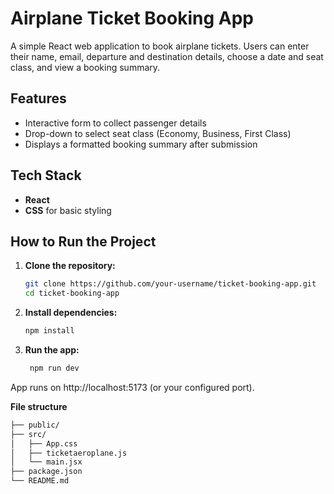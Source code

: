 #  Airplane Ticket Booking App

A simple React web application to book airplane tickets. Users can enter their name, email, departure and destination details, choose a date and seat class, and view a booking summary.

##  Features

- Interactive form to collect passenger details
- Drop-down to select seat class (Economy, Business, First Class)
- Displays a formatted booking summary after submission

##  Tech Stack

- **React**
- **CSS** for basic styling

##  How to Run the Project

1. **Clone the repository:**

   ```bash
   git clone https://github.com/your-username/ticket-booking-app.git
   cd ticket-booking-app

2. **Install dependencies:**

   ```bash
   npm install

3. **Run the app:**
   ```bash
    npm run dev


App runs on http://localhost:5173 (or your configured port).

**File structure**
```bash
├── public/
├── src/
│   ├── App.css
│   ├── ticketaeroplane.js  
│   └── main.jsx
├── package.json
└── README.md






